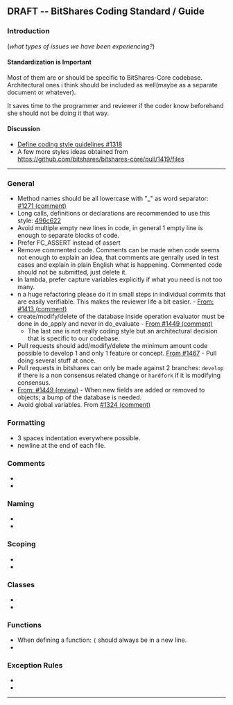 ## DRAFT -- BitShares Coding Standard / Guide

### Introduction
(*what types of issues we have been experiencing?*)

#### Standardization is Important

Most of them are or should be specific to BitShares-Core codebase. Architectural ones i think should be included as well(maybe as a separate document or whatever).

It saves time to the programmer and reviewer if the coder know beforehand she should not be doing it that way.

#### Discussion

- [Define coding style guidelines #1318](https://github.com/bitshares/bitshares-core/issues/1318)
- A few more styles ideas obtained from https://github.com/bitshares/bitshares-core/pull/1419/files

***

### General 
- Method names should be all lowercase with "_" as word separator: [#1271 (comment)](https://github.com/bitshares/bitshares-core/pull/1271#discussion_r224833813)
- Long calls, definitions or declarations are recommended to use this style: [496c622](https://github.com/bitshares/bitshares-core/commit/496c6229e13bd511c2380f9c8d540e68bd65a65d)
- Avoid multiple empty new lines in code, in general 1 empty line is enough to separate blocks of code.
- Prefer FC_ASSERT instead of assert
- Remove commented code. Comments can be made when code seems not enough to explain an idea, that comments are genrally used in test cases and explain in plain English what is happening. Commented code should not be submitted, just delete it.
- In lambda, prefer capture variables explicitly if what you need is not too many.
- n a huge refactoring please do it in small steps in individual commits that are easily verifiable. This makes the reviewer life a bit easier. - [From: #1413 (comment)](https://github.com/bitshares/bitshares-core/pull/1413#issuecomment-437932230)
- create/modify/delete of the database inside operation evaluator must be done in do_apply and never in do_evaluate - [From #1449 (comment)](https://github.com/bitshares/bitshares-core/pull/1449#discussion_r236381016)
   - The last one is not really coding style but an architectural decision that is specific to our codebase.
- Pull requests should add/modify/delete the minimum amount code possible to develop 1 and only 1 feature or concept. [From #1467](https://github.com/bitshares/bitshares-core/pull/1467) - Pull doing several stuff at once.
- Pull requests in bitshares can only be made against 2 branches: `develop` if there is a non consensus related change or `hardfork` if it is modifying consensus.
- [From: #1449 (review)](https://github.com/bitshares/bitshares-core/pull/1449#pullrequestreview-185101298) - When new fields are added or removed to objects; a bump of the database is needed.
- Avoid global variables. From [#1324 (comment)](https://github.com/bitshares/bitshares-core/pull/1324#issuecomment-439715251)


### Formatting
- 3 spaces indentation everywhere possible.
- newline at the end of each file.

### Comments
- 
- 

### Naming
- 
- 


### Scoping
- 
- 


### Classes
- 
- 


### Functions
- When defining a function:  `{` should always be in a new line.
- 

### Exception Rules 
- 
- 


*************




